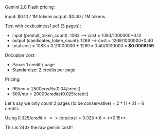 Gemini 2.0 Flash pricing:

input: $0.10 / 1M tokens
output: $0.40 / 1M tokens

Test with coxbusiness1.pdf (3 pages):

- input (prompt_token_count): 1083 --> cost = 1083/1000000*0.10
- output (candidates_token_count): 1269 --> cost = 1269/1000000*0.40
- total cost = 1083 x 0.1/1000000 + 1269 x 0.40/1000000 = **$0.0006159**

Docupipe cost: 

- Parse: 1 credit / page
- Standardize: 2 credits per page

Pricing: 

- $99/mo = 2500 credits ($0.04/credit)
- $500/mo = 20000 credits ($0.025/credit)

Let's say we only count 2 pages (to be conservative) = 2 * (1 + 2) = 6 credits

Using $0.025/credit ==> total cost = 0.025 * 6 = **$0.15**

This is 243x the raw gemini cost!!



